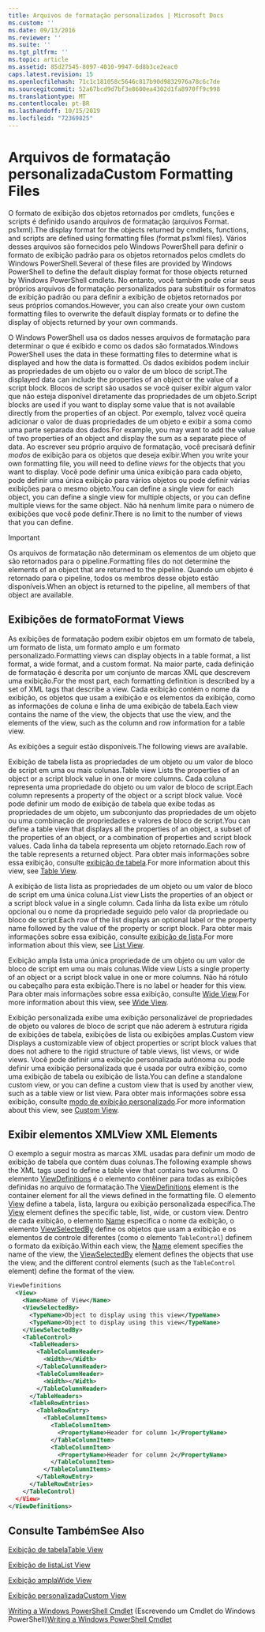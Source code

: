 ```yaml
---
title: Arquivos de formatação personalizados | Microsoft Docs
ms.custom: ''
ms.date: 09/13/2016
ms.reviewer: ''
ms.suite: ''
ms.tgt_pltfrm: ''
ms.topic: article
ms.assetid: 85d27545-8097-4010-9947-6d8b3ce2eac0
caps.latest.revision: 15
ms.openlocfilehash: 71c1c181058c5646c817b90d9832976a78c6c7de
ms.sourcegitcommit: 52a67bcd9d7bf3e8600ea4302d1fa8970ff9c998
ms.translationtype: MT
ms.contentlocale: pt-BR
ms.lasthandoff: 10/15/2019
ms.locfileid: "72369825"
---
```

# <a name="custom-formatting-files"></a><span data-ttu-id="c2415-102">Arquivos de formatação personalizada</span><span class="sxs-lookup"><span data-stu-id="c2415-102">Custom Formatting Files</span></span>

<span data-ttu-id="c2415-103">O formato de exibição dos objetos retornados por cmdlets, funções e scripts é definido usando arquivos de formatação (arquivos Format. ps1xml).</span><span class="sxs-lookup"><span data-stu-id="c2415-103">The display format for the objects returned by cmdlets, functions, and scripts are defined using formatting files (format.ps1xml files).</span></span> <span data-ttu-id="c2415-104">Vários desses arquivos são fornecidos pelo Windows PowerShell para definir o formato de exibição padrão para os objetos retornados pelos cmdlets do Windows PowerShell.</span><span class="sxs-lookup"><span data-stu-id="c2415-104">Several of these files are provided by Windows PowerShell to define the default display format for those objects returned by Windows PowerShell cmdlets.</span></span> <span data-ttu-id="c2415-105">No entanto, você também pode criar seus próprios arquivos de formatação personalizados para substituir os formatos de exibição padrão ou para definir a exibição de objetos retornados por seus próprios comandos.</span><span class="sxs-lookup"><span data-stu-id="c2415-105">However, you can also create your own custom formatting files to overwrite the default display formats or to define the display of objects returned by your own commands.</span></span>

<span data-ttu-id="c2415-106">O Windows PowerShell usa os dados nesses arquivos de formatação para determinar o que é exibido e como os dados são formatados.</span><span class="sxs-lookup"><span data-stu-id="c2415-106">Windows PowerShell uses the data in these formatting files to determine what is displayed and how the data is formatted.</span></span> <span data-ttu-id="c2415-107">Os dados exibidos podem incluir as propriedades de um objeto ou o valor de um bloco de script.</span><span class="sxs-lookup"><span data-stu-id="c2415-107">The displayed data can include the properties of an object or the value of a script block.</span></span>  <span data-ttu-id="c2415-108">Blocos de script são usados se você quiser exibir algum valor que não esteja disponível diretamente das propriedades de um objeto.</span><span class="sxs-lookup"><span data-stu-id="c2415-108">Script blocks are used if you want to display some value that is not available directly from the properties of an object.</span></span> <span data-ttu-id="c2415-109">Por exemplo, talvez você queira adicionar o valor de duas propriedades de um objeto e exibir a soma como uma parte separada dos dados.</span><span class="sxs-lookup"><span data-stu-id="c2415-109">For example, you may want to add the value of two properties of an object and display the sum as a separate piece of data.</span></span> <span data-ttu-id="c2415-110">Ao escrever seu próprio arquivo de formatação, você precisará definir *modos* de exibição para os objetos que deseja exibir.</span><span class="sxs-lookup"><span data-stu-id="c2415-110">When you write your own formatting file, you will need to define *views* for the objects that you want to display.</span></span> <span data-ttu-id="c2415-111">Você pode definir uma única exibição para cada objeto, pode definir uma única exibição para vários objetos ou pode definir várias exibições para o mesmo objeto.</span><span class="sxs-lookup"><span data-stu-id="c2415-111">You can define a single view for each object, you can define a single view for multiple objects, or you can define multiple views for the same object.</span></span> <span data-ttu-id="c2415-112">Não há nenhum limite para o número de exibições que você pode definir.</span><span class="sxs-lookup"><span data-stu-id="c2415-112">There is no limit to the number of views that you can define.</span></span>

> [!IMPORTANT]
> <span data-ttu-id="c2415-113">Os arquivos de formatação não determinam os elementos de um objeto que são retornados para o pipeline.</span><span class="sxs-lookup"><span data-stu-id="c2415-113">Formatting files do not determine the elements of an object that are returned to the pipeline.</span></span> <span data-ttu-id="c2415-114">Quando um objeto é retornado para o pipeline, todos os membros desse objeto estão disponíveis.</span><span class="sxs-lookup"><span data-stu-id="c2415-114">When an object is returned to the pipeline, all members of that object are available.</span></span>

## <a name="format-views"></a><span data-ttu-id="c2415-115">Exibições de formato</span><span class="sxs-lookup"><span data-stu-id="c2415-115">Format Views</span></span>

<span data-ttu-id="c2415-116">As exibições de formatação podem exibir objetos em um formato de tabela, um formato de lista, um formato amplo e um formato personalizado.</span><span class="sxs-lookup"><span data-stu-id="c2415-116">Formatting views can display objects in a table format, a list format, a wide format, and a custom format.</span></span> <span data-ttu-id="c2415-117">Na maior parte, cada definição de formatação é descrita por um conjunto de marcas XML que descrevem uma exibição.</span><span class="sxs-lookup"><span data-stu-id="c2415-117">For the most part, each formatting definition is described by a set of XML tags that describe a view.</span></span> <span data-ttu-id="c2415-118">Cada exibição contém o nome da exibição, os objetos que usam a exibição e os elementos da exibição, como as informações de coluna e linha de uma exibição de tabela.</span><span class="sxs-lookup"><span data-stu-id="c2415-118">Each view contains the name of the view, the objects that use the view, and the elements of the view, such as the column and row information for a table view.</span></span>

<span data-ttu-id="c2415-119">As exibições a seguir estão disponíveis.</span><span class="sxs-lookup"><span data-stu-id="c2415-119">The following views are available.</span></span>

<span data-ttu-id="c2415-120">Exibição de tabela lista as propriedades de um objeto ou um valor de bloco de script em uma ou mais colunas.</span><span class="sxs-lookup"><span data-stu-id="c2415-120">Table view Lists the properties of an object or a script block value in one or more columns.</span></span> <span data-ttu-id="c2415-121">Cada coluna representa uma propriedade do objeto ou um valor de bloco de script.</span><span class="sxs-lookup"><span data-stu-id="c2415-121">Each column represents a property of the object or a script block value.</span></span> <span data-ttu-id="c2415-122">Você pode definir um modo de exibição de tabela que exibe todas as propriedades de um objeto, um subconjunto das propriedades de um objeto ou uma combinação de propriedades e valores de bloco de script.</span><span class="sxs-lookup"><span data-stu-id="c2415-122">You can define a table view that displays all the properties of an object, a subset of the properties of an object, or a combination of properties and script block values.</span></span> <span data-ttu-id="c2415-123">Cada linha da tabela representa um objeto retornado.</span><span class="sxs-lookup"><span data-stu-id="c2415-123">Each row of the table represents a returned object.</span></span> <span data-ttu-id="c2415-124">Para obter mais informações sobre essa exibição, consulte [exibição de tabela](../format/creating-a-table-view.md).</span><span class="sxs-lookup"><span data-stu-id="c2415-124">For more information about this view, see [Table View](../format/creating-a-table-view.md).</span></span>

<span data-ttu-id="c2415-125">A exibição de lista lista as propriedades de um objeto ou um valor de bloco de script em uma única coluna.</span><span class="sxs-lookup"><span data-stu-id="c2415-125">List view Lists the properties of an object or a script block value in a single column.</span></span> <span data-ttu-id="c2415-126">Cada linha da lista exibe um rótulo opcional ou o nome da propriedade seguido pelo valor da propriedade ou bloco de script.</span><span class="sxs-lookup"><span data-stu-id="c2415-126">Each row of the list displays an optional label or the property name followed by the value of the property or script block.</span></span> <span data-ttu-id="c2415-127">Para obter mais informações sobre essa exibição, consulte [exibição de lista](../format/creating-a-list-view.md).</span><span class="sxs-lookup"><span data-stu-id="c2415-127">For more information about this view, see [List View](../format/creating-a-list-view.md).</span></span>

<span data-ttu-id="c2415-128">Exibição ampla lista uma única propriedade de um objeto ou um valor de bloco de script em uma ou mais colunas.</span><span class="sxs-lookup"><span data-stu-id="c2415-128">Wide view Lists a single property of an object or a script block value in one or more columns.</span></span> <span data-ttu-id="c2415-129">Não há rótulo ou cabeçalho para esta exibição.</span><span class="sxs-lookup"><span data-stu-id="c2415-129">There is no label or header for this view.</span></span> <span data-ttu-id="c2415-130">Para obter mais informações sobre essa exibição, consulte [Wide View](../format/creating-a-wide-view.md).</span><span class="sxs-lookup"><span data-stu-id="c2415-130">For more information about this view, see [Wide View](../format/creating-a-wide-view.md).</span></span>

<span data-ttu-id="c2415-131">Exibição personalizada exibe uma exibição personalizável de propriedades de objeto ou valores de bloco de script que não aderem à estrutura rígida de exibições de tabela, exibições de lista ou exibições amplas.</span><span class="sxs-lookup"><span data-stu-id="c2415-131">Custom view Displays a customizable view of object properties or script block values that does not adhere to the rigid structure of table views, list views, or wide views.</span></span> <span data-ttu-id="c2415-132">Você pode definir uma exibição personalizada autônoma ou pode definir uma exibição personalizada que é usada por outra exibição, como uma exibição de tabela ou exibição de lista.</span><span class="sxs-lookup"><span data-stu-id="c2415-132">You can define a standalone custom view, or you can define a custom view that is used by another view, such as a table view or list view.</span></span> <span data-ttu-id="c2415-133">Para obter mais informações sobre essa exibição, consulte [modo de exibição personalizado](../format/creating-custom-controls.md).</span><span class="sxs-lookup"><span data-stu-id="c2415-133">For more information about this view, see [Custom View](../format/creating-custom-controls.md).</span></span>

## <a name="view-xml-elements"></a><span data-ttu-id="c2415-134">Exibir elementos XML</span><span class="sxs-lookup"><span data-stu-id="c2415-134">View XML Elements</span></span>

<span data-ttu-id="c2415-135">O exemplo a seguir mostra as marcas XML usadas para definir um modo de exibição de tabela que contém duas colunas.</span><span class="sxs-lookup"><span data-stu-id="c2415-135">The following example shows the XML tags used to define a table view that contains two columns.</span></span> <span data-ttu-id="c2415-136">O elemento [ViewDefinitions](../format/viewdefinitions-element-format.md) é o elemento contêiner para todas as exibições definidas no arquivo de formatação.</span><span class="sxs-lookup"><span data-stu-id="c2415-136">The [ViewDefinitions](../format/viewdefinitions-element-format.md) element is the container element for all the views defined in the formatting file.</span></span> <span data-ttu-id="c2415-137">O elemento [View](../format/view-element-format.md) define a tabela, lista, largura ou exibição personalizada específica.</span><span class="sxs-lookup"><span data-stu-id="c2415-137">The [View](../format/view-element-format.md) element defines the specific table, list, wide, or custom view.</span></span> <span data-ttu-id="c2415-138">Dentro de cada exibição, o elemento [Name](../format/name-element-for-view-format.md) especifica o nome da exibição, o elemento [ViewSelectedBy](../format/viewselectedby-element-format.md) define os objetos que usam a exibição e os elementos de controle diferentes (como o elemento `TableControl`) definem o formato da exibição.</span><span class="sxs-lookup"><span data-stu-id="c2415-138">Within each view, the [Name](../format/name-element-for-view-format.md) element specifies the name of the view, the [ViewSelectedBy](../format/viewselectedby-element-format.md) element defines the objects that use the view, and the different control elements (such as the `TableControl` element) define the format of the view.</span></span>

```xml
ViewDefinitions
  <View>
    <Name>Name of View</Name>
    <ViewSelectedBy>
      <TypeName>Object to display using this view</TypeName>
      <TypeName>Object to display using this view</TypeName>
    </ViewSelectedBy>
    <TableControl>
      <TableHeaders>
        <TableColumnHeader>
          <Width></Width>
        </TableColumnHeader>
        <TableColumnHeader>
          <Width></Width>
        </TableColumnHeader>
      </TableHeaders>
      <TableRowEntries>
        <TableRowEntry>
          <TableColumnItems>
            <TableColumnItem>
              <PropertyName>Header for column 1</PropertyName>
            </TableColumnItem>
            <TableColumnItem>
              <PropertyName>Header for column 2</PropertyName>
            </TableColumnItem>
          </TableColumnItems>
        </TableRowEntry>
      </TableRowEntries>
    </TableControl)
  </View>
</ViewDefinitions>

```

## <a name="see-also"></a><span data-ttu-id="c2415-139">Consulte Também</span><span class="sxs-lookup"><span data-stu-id="c2415-139">See Also</span></span>

[<span data-ttu-id="c2415-140">Exibição de tabela</span><span class="sxs-lookup"><span data-stu-id="c2415-140">Table View</span></span>](../format/creating-a-table-view.md)

[<span data-ttu-id="c2415-141">Exibição de lista</span><span class="sxs-lookup"><span data-stu-id="c2415-141">List View</span></span>](../format/creating-a-list-view.md)

[<span data-ttu-id="c2415-142">Exibição ampla</span><span class="sxs-lookup"><span data-stu-id="c2415-142">Wide View</span></span>](../format/creating-a-wide-view.md)

[<span data-ttu-id="c2415-143">Exibição personalizada</span><span class="sxs-lookup"><span data-stu-id="c2415-143">Custom View</span></span>](../format/creating-custom-controls.md)

<span data-ttu-id="c2415-144">[Writing a Windows PowerShell Cmdlet](./writing-a-windows-powershell-cmdlet.md) (Escrevendo um Cmdlet do Windows PowerShell)</span><span class="sxs-lookup"><span data-stu-id="c2415-144">[Writing a Windows PowerShell Cmdlet](./writing-a-windows-powershell-cmdlet.md)</span></span>
